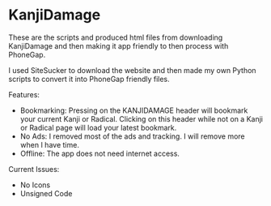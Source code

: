 # KanjiDamage
These are the scripts and produced html files from downloading KanjiDamage and then making it app friendly to then process with PhoneGap.

I used SiteSucker to download the website and then made my own Python scripts to convert it into PhoneGap friendly files.

Features:

* Bookmarking: Pressing on the KANJIDAMAGE header will bookmark your current Kanji or Radical. Clicking on this header while not on a Kanji or Radical page will load your latest bookmark.
* No Ads: I removed most of the ads and tracking. I will remove more when I have time.
* Offline: The app does not need internet access.

Current Issues:

* No Icons
* Unsigned Code
